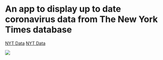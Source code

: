 # An app to display up to date coronavirus data from The New York Times database
[NYT Data](https://www.nytimes.com/article/coronavirus-county-data-us.html)
[NYT Data](https://github.com/nytimes/covid-19-data)

![](/screenshots/screen1.png)
